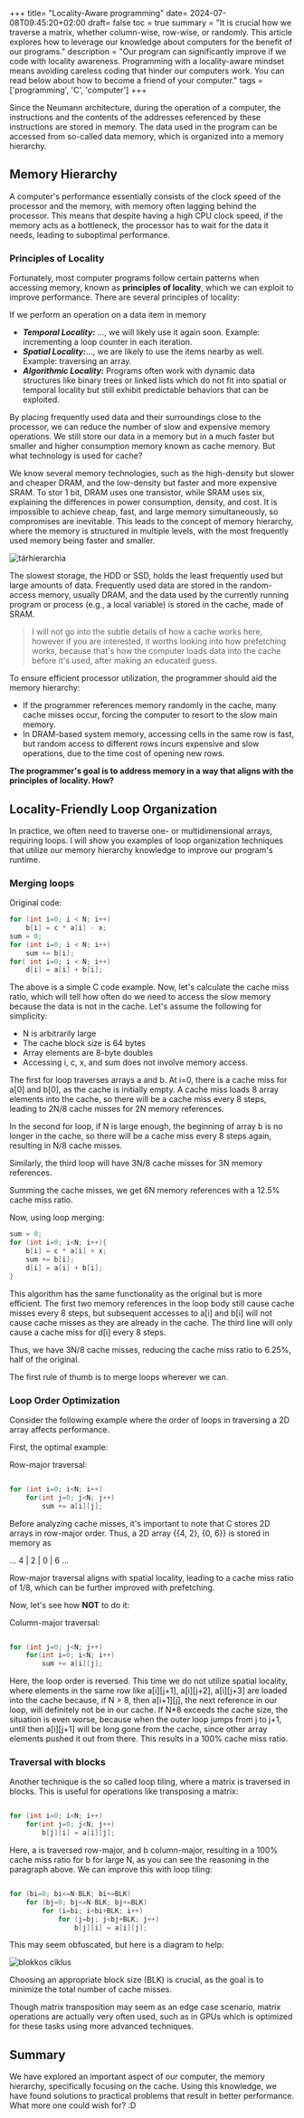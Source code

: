 +++
title= "Locality-Aware programming"
date= 2024-07-08T09:45:20+02:00
draft= false
toc = true
summary = "It is crucial how we traverse a matrix, whether column-wise, row-wise, or randomly. This article explores how to leverage our knowledge about computers for the benefit of our programs."
description = "Our program can significantly improve if we code with locality awareness. Programming with a locality-aware mindset means avoiding careless coding that hinder our computers work. You can read below about how to become a friend of your computer."
tags = ['programming', 'C', 'computer']
+++

Since the Neumann architecture, during the operation of a computer, the instructions and the contents of the addresses referenced by these instructions are stored in memory. The data used in the program can be accessed from so-called data memory, which is organized into a memory hierarchy.

## Memory Hierarchy

A computer's performance essentially consists of the clock speed of the processor and the memory, with memory often lagging behind the processor. This means that despite having a high CPU clock speed, if the memory acts as a bottleneck, the processor has to wait for the data it needs, leading to suboptimal performance.

### Principles of Locality

Fortunately, most computer programs follow certain patterns when accessing memory, known as **principles of locality**, which we can exploit to improve performance. There are several principles of locality:

If we perform an operation on a data item in memory

* ***Temporal Locality:*** ..., we will likely use it again soon. Example: incrementing a loop counter in each iteration.
* ***Spatial Locality:***..., we are likely to use the items nearby as well. Example: traversing an array.
* ***Algorithmic Locality:*** Programs often work with dynamic data structures like binary trees or linked lists which do not fit into spatial or temporal locality but still exhibit predictable behaviors that can be exploited.

By placing frequently used data and their surroundings close to the processor, we can reduce the number of slow and expensive memory operations. We still store our data in a memory but in a much faster but smaller and higher consumption memory known as cache memory. But what technology is used for cache?

We know several memory technologies, such as the high-density but slower and cheaper DRAM, and the low-density but faster and more expensive SRAM. To stor 1 bit, DRAM uses one transistor, while SRAM uses six, explaining the differences in power consumption, density, and cost. It is impossible to achieve cheap, fast, and large memory simultaneously, so compromises are inevitable. This leads to the concept of memory hierarchy, where the memory is structured in multiple levels, with the most frequently used memory being faster and smaller.

![tárhierarchia](/tarhierarchia.png)

The slowest storage, the HDD or SSD, holds the least frequently used but large amounts of data. Frequently used data are stored in the random-access memory, usually DRAM, and the data used by the currently running program or process (e.g., a local variable) is stored in the cache, made of SRAM.

> I will not go into the subtle details of how a cache works here, however if you are interested, it worths looking into how prefetching works, because that's how the computer loads data into the cache before it's used, after making an educated guess.

To ensure efficient processor utilization, the programmer should aid the memory hierarchy:

* If the programmer references memory randomly in the cache, many cache misses occur, forcing the computer to resort to the slow main memory.
* In DRAM-based system memory, accessing cells in the same row is fast, but random access to different rows incurs expensive and slow operations, due to the time cost of opening new rows.

**The programmer's goal is to address memory in a way that aligns with the principles of locality. How?**
## Locality-Friendly Loop Organization

In practice, we often need to traverse one- or multidimensional arrays, requiring loops. I will show you examples of loop organization techniques that utilize our memory hierarchy knowledge to improve our program's runtime.
### Merging loops

Original code:

```C
for (int i=0; i < N; i++)
    b[i] = c * a[i] - x;
sum = 0;
for (int i=0; i < N; i++)
    sum += b[i];
for( int i=0; i < N; i++)
    d[i] = a[i] + b[i];
```

The above is a simple C code example. Now, let's calculate the cache miss ratio, which will tell how often do we need to access the slow memory because the data is not in the cache. Let's assume the following for simplicity:

* N is arbitrarily large
* The cache block size is 64 bytes
* Array elements are 8-byte doubles
* Accessing i, c, x, and sum does not involve memory access.

The first for loop traverses arrays a and b. At i=0, there is a cache miss for a[0] and b[0], as the cache is initially empty. A cache miss loads 8 array elements into the cache, so there will be a cache miss every 8 steps, leading to 2N/8 cache misses for 2N memory references.

In the second for loop, if N is large enough, the beginning of array b is no longer in the cache, so there will be a cache miss every 8 steps again, resulting in N/8 cache misses.

Similarly, the third loop will have 3N/8 cache misses for 3N memory references.

Summing the cache misses, we get 6N memory references with a 12.5% cache miss ratio.

Now, using loop merging:

```C
sum = 0;
for (int i=0; i<N; i++){
    b[i] = c * a[i] + x;
    sum += b[i];
    d[i] = a[i] + b[i];
}
```

This algorithm has the same functionality as the original but is more efficient. The first two memory references in the loop body still cause cache misses every 8 steps, but subsequent accesses to a[i] and b[i] will not cause cache misses as they are already in the cache. The third line will only cause a cache miss for d[i] every 8 steps.

Thus, we have 3N/8 cache misses, reducing the cache miss ratio to 6.25%, half of the original.

The first rule of thumb is to merge loops wherever we can.

### Loop Order Optimization

Consider the following example where the order of loops in traversing a 2D array affects performance.

First, the optimal example:

Row-major traversal:

```C

for (int i=0; i<N; i++)
    for(int j=0; j<N; j++)
        sum += a[i][j];
```

Before analyzing cache misses, it's important to note that C stores 2D arrays in row-major order. Thus, a 2D array {{4, 2}, {0, 6}} is stored in memory as

... 4 | 2 | 0 | 6 ...

Row-major traversal aligns with spatial locality, leading to a cache miss ratio of 1/8, which can be further improved with prefetching.

Now, let's see how **NOT** to do it:

Column-major traversal:

```C

for (int j=0; j<N; j++)
    for(int i=0; i<N; i++)
        sum += a[i][j];
```

Here, the loop order is reversed. This time we do not utilize spatial locality, where elements in the same row like a[i][j+1], a[i][j+2], a[i][j+3] are loaded into the cache because, if N > 8, then a[i+1][j], the next reference in our loop, will definitely not be in our cache. If N\*8 exceeds the cache size, the situation is even worse, because when the outer loop jumps from j to j+1, until then a[i][j+1] will be long gone from the cache, since other array elements pushed it out from there. This results in a 100% cache miss ratio.

### Traversal with blocks

Another technique is the so called loop tiling, where a matrix is traversed in blocks. This is useful for operations like transposing a matrix:

```C

for (int i=0; i<N; i++)
    for(int j=0; j<N; j++)
        b[j][i] = a[i][j];
```
Here, a is traversed row-major, and b column-major, resulting in a 100% cache miss ratio for b for large N, as you can see the reasoning in the paragraph above. We can improve this with loop tiling:

```C

for (bi=0; bi<=N-BLK; bi+=BLK)
    for (bj=0; bj<=N-BLK; bj+=BLK)
        for (i=bi; i<bi+BLK; i++)
            for (j=bj; j<bj+BLK; j++)
                b[j][i] = a[i][j];
```
This may seem obfuscated, but here is a diagram to help:

![blokkos ciklus](/blokkosciklus.png)

Choosing an appropriate block size (BLK) is crucial, as the goal is to minimize the total number of cache misses.

Though matrix transposition may seem as an edge case scenario, matrix operations are actually very often used, such as in GPUs which is optimized for these tasks using more advanced techniques.

## Summary

We have explored an important aspect of our computer, the memory hierarchy, specifically focusing on the cache. Using this knowledge, we have found solutions to practical problems that result in better performance. What more one could wish for? :D
